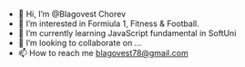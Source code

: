 - 👋 Hi, I’m @Blagovest Chorev
- 👀 I’m interested in Formiula 1, Fitness & Football. 
- 🌱 I’m currently learning JavaScript fundamental in SoftUni
- 💞️ I’m looking to collaborate on ...
- 📫 How to reach me blagovest78@gmail.com

<!---
BlagovestChorev/BlagovestChorev is a ✨ special ✨ repository because its `README.md` (this file) appears on your GitHub profile.
You can click the Preview link to take a look at your changes.
--->
